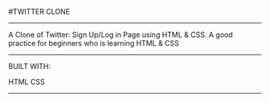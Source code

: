 
#TWITTER CLONE
****
A Clone of Twitter: Sign Up/Log in Page using HTML & CSS. A good practice for beginners who is learning HTML & CSS
****

BUILT WITH:

HTML 
CSS
****
